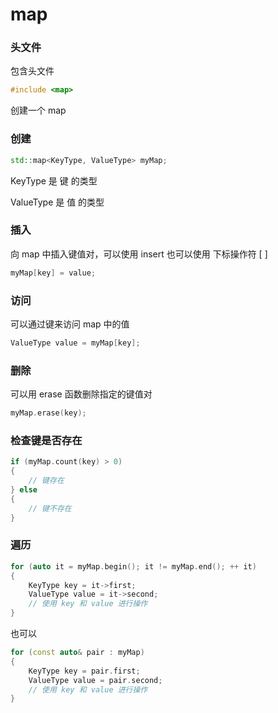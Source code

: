 # **map**

### **头文件**

包含头文件

```c++
#include <map>
```

创建一个 map

### **创建**

```c++
std::map<KeyType, ValueType> myMap;
```

KeyType 是 键 的类型

ValueType 是 值 的类型

### **插入**

向 map 中插入键值对，可以使用 insert 也可以使用 下标操作符 [ ]

```c++
myMap[key] = value;
```

### **访问**

可以通过键来访问 map 中的值

```c++
ValueType value = myMap[key];
```

### **删除**

可以用 erase 函数删除指定的键值对

```c++
myMap.erase(key); 
```

### **检查键是否存在**

```c++
if (myMap.count(key) > 0) 
{
    // 键存在
} else 
{
    // 键不存在
}
```

### **遍历**

```c++
for (auto it = myMap.begin(); it != myMap.end(); ++ it) 
{
    KeyType key = it->first;
    ValueType value = it->second;
    // 使用 key 和 value 进行操作
}

```

也可以

```c++
for (const auto& pair : myMap) 
{
    KeyType key = pair.first;
    ValueType value = pair.second;
    // 使用 key 和 value 进行操作
}
```

